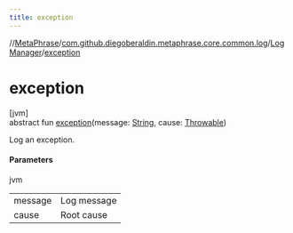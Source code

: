 ```yaml
---
title: exception
---
```

//[MetaPhrase](../../../index.html)/[com.github.diegoberaldin.metaphrase.core.common.log](../index.html)/[LogManager](index.html)/[exception](exception.html)



# exception



[jvm]\
abstract fun [exception](exception.html)(message: [String](https://kotlinlang.org/api/latest/jvm/stdlib/kotlin/-string/index.html), cause: [Throwable](https://kotlinlang.org/api/latest/jvm/stdlib/kotlin/-throwable/index.html))



Log an exception.



#### Parameters


jvm

| | |
|---|---|
| message | Log message |
| cause | Root cause |




